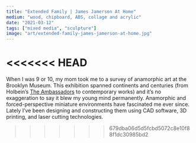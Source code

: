 ```yaml
---
title: "Extended Family | James Jamerson At Home"
medium: "wood, chipboard, ABS, collage and acrylic"
date: "2021-03-12"
tags: ["mixed media", "sculpture"]
image: "art/extended-family-james-jamerson-at-home.jpg"
---
```

<<<<<<< HEAD
=======
When I was 9 or 10, my mom took me to a survey of anamorphic art at the Brooklyn Museum. This exhibition spanned continents and centuries (from Holbein’s [The Ambassadors](https://en.wikipedia.org/wiki/The_Ambassadors_(Holbein)) to contemporary works) and it’s no exaggeration to say it blew my young mind permanently. Anamorphic and forced-perspective miniature environments have fascinated me ever since. Lately I’ve been designing and constructing them using CAD software, 3D printing, and laser cutting technologies.
>>>>>>> 679dba06d5d5fcbd5072c8e10f88f1dc30985bd2
